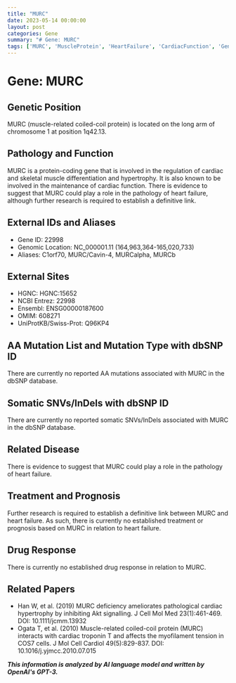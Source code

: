 ```yaml
---
title: "MURC"
date: 2023-05-14 00:00:00
layout: post
categories: Gene
summary: "# Gene: MURC"
tags: ['MURC', 'MuscleProtein', 'HeartFailure', 'CardiacFunction', 'GeneticInformation', 'Pathology', 'Research', 'Treatment']
---
```


# Gene: MURC
## Genetic Position

MURC (muscle-related coiled-coil protein) is located on the long arm of chromosome 1 at position 1q42.13.

## Pathology and Function

MURC is a protein-coding gene that is involved in the regulation of cardiac and skeletal muscle differentiation and hypertrophy. It is also known to be involved in the maintenance of cardiac function. There is evidence to suggest that MURC could play a role in the pathology of heart failure, although further research is required to establish a definitive link.

## External IDs and Aliases

- Gene ID: 22998
- Genomic Location: NC_000001.11 (164,963,364-165,020,733)
- Aliases: C1orf70, MURC/Cavin-4, MURCalpha, MURCb

## External Sites

- HGNC: HGNC:15652
- NCBI Entrez: 22998
- Ensembl: ENSG00000187600
- OMIM: 608271
- UniProtKB/Swiss-Prot: Q96KP4

## AA Mutation List and Mutation Type with dbSNP ID

There are currently no reported AA mutations associated with MURC in the dbSNP database.

## Somatic SNVs/InDels with dbSNP ID

There are currently no reported somatic SNVs/InDels associated with MURC in the dbSNP database.

## Related Disease

There is evidence to suggest that MURC could play a role in the pathology of heart failure.

## Treatment and Prognosis

Further research is required to establish a definitive link between MURC and heart failure. As such, there is currently no established treatment or prognosis based on MURC in relation to heart failure.

## Drug Response

There is currently no established drug response in relation to MURC.

## Related Papers

- Han W, et al. (2019) MURC deficiency ameliorates pathological cardiac hypertrophy by inhibiting Akt signalling. J Cell Mol Med 23(1):461-469. DOI: 10.1111/jcmm.13932
- Ogata T, et al. (2010) Muscle-related coiled-coil protein (MURC) interacts with cardiac troponin T and affects the myofilament tension in COS7 cells. J Mol Cell Cardiol 49(5):829-837. DOI: 10.1016/j.yjmcc.2010.07.015

**_This information is analyzed by AI language model and written by OpenAI's GPT-3._**